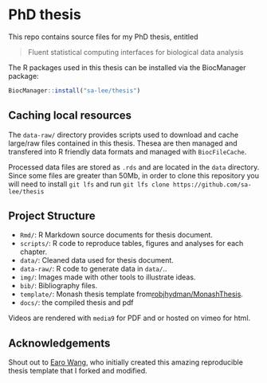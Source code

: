 # PhD thesis 

This repo contains source files for my PhD thesis, entitled 

> Fluent statistical computing interfaces for biological data analysis    

The R packages used in this thesis can be installed 
via the BiocManager package:

```r
BiocManager::install("sa-lee/thesis")
```

## Caching local resources 

The `data-raw/` directory provides scripts used to download and 
cache large/raw files contained in this thesis. Thesea are then managed
and transfered into R friendly data formats and managed with
`BiocFileCache`. 

Processed data files are stored as `.rds` and are located in the `data`
directory. Since some files are greater than 50Mb, in order to clone this repository you will need to install `git lfs` and run `git lfs clone https://github.com/sa-lee/thesis`


## Project Structure

* `Rmd/`: R Markdown source documents for thesis document.
* `scripts/`: R code to reproduce tables, figures and analyses for each chapter.
* `data/`: Cleaned data used for thesis document.
* `data-raw/`: R code to generate data in `data/`..
* `img/`: Images made with other tools to illustrate ideas. 
* `bib/`: Bibliography files.
* `template/`: Monash thesis template from[robjhydman/MonashThesis](https://github.com/robjhyndman/MonashThesis).
* `docs/`: the compiled thesis and pdf

Videos are rendered with `media9` for PDF and or hosted on vimeo for html.


## Acknowledgements

Shout out to [Earo Wang](https://earo.me), who initially created this amazing
reproducible thesis template that I forked and modified.
